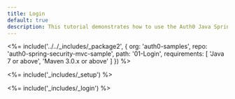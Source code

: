 ```yaml
---
title: Login
default: true
description: This tutorial demonstrates how to use the Auth0 Java Spring Security MVC SDK to add authentication and authorization to your web app
---
```


<%= include('../../_includes/_package2', {
  org: 'auth0-samples',
  repo: 'auth0-spring-security-mvc-sample',
  path: '01-Login',
  requirements: [
    'Java 7 or above',
    'Maven 3.0.x or above'
  ]
}) %>

<%= include('_includes/_setup') %>

<%= include('_includes/_login') %>
